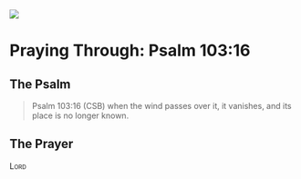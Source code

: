 <img class="intro-left" style="margin-top:10px" src="/images/art-paris-psalter.jpg">

# Praying Through: Psalm 103:16

<p style="clear:both;">

## The Psalm

>Psalm 103:16 (CSB)   when the wind passes over it, it vanishes, and its place is no longer known. 

## The Prayer

<div style="font-variant: small-caps;">
Lord
</div>
